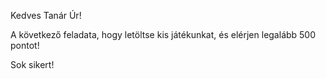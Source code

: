 Kedves Tanár Úr!

A következő feladata, hogy letöltse kis játékunkat, és elérjen legalább 500 pontot!

Sok sikert!
